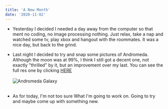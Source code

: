```yaml
---
title: 'A New Month'
date: '2020-11-02'
---
```


- Yesterday I decided I needed a day away from the computer so that ment no coding, no image processing nothing. Just relax, take a nap and watched some tv, play xbox and hangout with the roommates. It was a nice day, but back to the grind.

- Last night I decided to try and snap some pictures of Andromeda. Although the moon was at 99%, I think I still got a decent one, not exactly "thrilled" by it, but an improvement over my last. You can see the full res one by clicking [HERE](https://www.flickr.com/photos/joegallegosphotography/50559360802/in/dateposted/)
  <br />
  <br />
  ![Andromeda Galaxy](/public/images/Andromeda.jpg)
  <br />
  <br />
- As for today, I'm not too sure What I'm going to work on. Going to try and maybe come up with something new.
